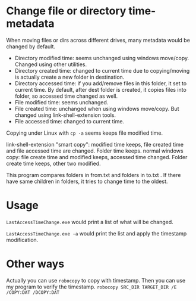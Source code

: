 ﻿# Change file or directory time-metadata
When moving files or dirs across different drives, many metadata would be changed by default.
- Directory modified time: seems unchanged using windows move/copy. Changed using other utilities.
- Directory created time: changed to current time due to copying/moving is actually create a new folder in destination.
- Directory accessed time: if you add/remove files in this folder, it set to current time. By default, after dest folder is created, it copies files into folder, so accessed time changed as well.
- File modified time: seems unchanged.
- File created time: unchanged when using windows move/copy. But changed using link-shell-extension tools.
- File accessed time: changed to current time.

Copying under Linux with `cp -a` seems keeps file modified time.

link-shell-extension "smart copy":  modified time keeps, file created time and file accessed time are changed. Folder time keeps.
normal windows copy: file create time and modified keeps, accessed time changed. Folder create time keeps, other two modified.

This program compares folders in from.txt and folders in to.txt . If there have same children in folders, it tries to change time to the oldest.

# Usage
`LastAccessTimeChange.exe` would print a list of what will be changed.

`LastAccessTimeChange.exe -a` would print the list and apply the timestamp modification.


# Other ways
Actually you can use `robocopy` to copy with timestamp. Then you can use my program to verify the timestamp.
`robocopy SRC_DIR TARGET_DIR /E /COPY:DAT /DCOPY:DAT`